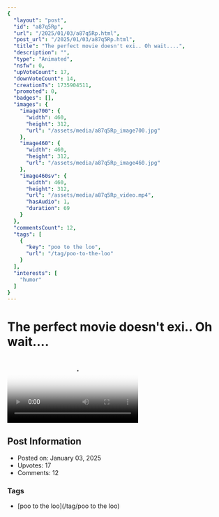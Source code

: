 ```yaml
---
{
  "layout": "post",
  "id": "a87q5Rp",
  "url": "/2025/01/03/a87q5Rp.html",
  "post_url": "/2025/01/03/a87q5Rp.html",
  "title": "The perfect movie doesn't exi.. Oh wait....",
  "description": "",
  "type": "Animated",
  "nsfw": 0,
  "upVoteCount": 17,
  "downVoteCount": 14,
  "creationTs": 1735904511,
  "promoted": 0,
  "badges": [],
  "images": {
    "image700": {
      "width": 460,
      "height": 312,
      "url": "/assets/media/a87q5Rp_image700.jpg"
    },
    "image460": {
      "width": 460,
      "height": 312,
      "url": "/assets/media/a87q5Rp_image460.jpg"
    },
    "image460sv": {
      "width": 460,
      "height": 312,
      "url": "/assets/media/a87q5Rp_video.mp4",
      "hasAudio": 1,
      "duration": 69
    }
  },
  "commentsCount": 12,
  "tags": [
    {
      "key": "poo to the loo",
      "url": "/tag/poo-to-the-loo"
    }
  ],
  "interests": [
    "humor"
  ]
}
---
```


# The perfect movie doesn't exi.. Oh wait....

<video controls playsinline loop poster="/assets/media/a87q5Rp_image460.jpg">
  <source src="/assets/media/a87q5Rp_video.mp4" type="video/mp4">
  Your browser does not support the video tag.
</video>

## Post Information

- Posted on: January 03, 2025
- Upvotes: 17
- Comments: 12

### Tags

- [poo to the loo](/tag/poo to the loo)

